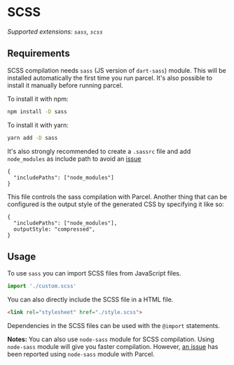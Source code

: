 # SCSS

_Supported extensions: `sass`, `scss`_

## Requirements

SCSS compilation needs `sass` (JS version of `dart-sass`) module. This will be installed automatically the first time you run parcel. It's also possible to install it manually before running parcel.

To install it with npm:

```bash
npm install -D sass
```

To install it with yarn:

```bash
yarn add -D sass
```

It's also strongly recommended to create a `.sassrc` file and add `node_modules` as include path to avoid an [issue](https://github.com/parcel-bundler/parcel/issues/39#issuecomment-443061650)

```
{
  "includePaths": ["node_modules"]
}
```

This file controls the sass compilation with Parcel. Another thing that can be configured is the output style of the generated CSS by specifying it like so:

```
{
  "includePaths": ["node_modules"],
  outputStyle: "compressed",
}
```

## Usage

To use `sass` you can import SCSS files from JavaScript files.

```javascript
import './custom.scss'
```
You can also directly include the SCSS file in a HTML file. 

```html
<link rel="stylesheet" href="./style.scss">
```

Dependencies in the SCSS files can be used with the `@import` statements.

**Notes:** You can also use `node-sass` module for SCSS compilation. Using `node-sass` module will give you faster compilation. However, [an issue](https://github.com/parcel-bundler/parcel/issues/1836) has been reported using `node-sass` module with Parcel.

